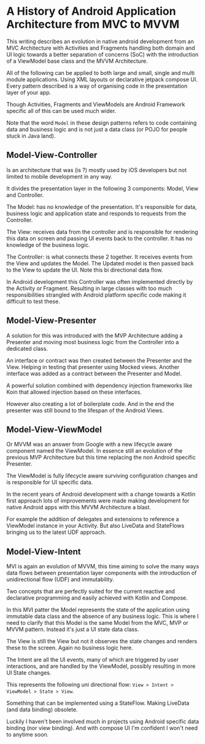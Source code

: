 # A History of Android Application Architecture from MVC to MVVM

This writing describes an evolution in native android development from an MVC Architecture with Activities and Fragments handling both domain and UI logic towards a better separation of concerns (SoC) with the introduction of a ViewModel base class and the MVVM Architecture.

All of the following can be applied to both large and small, single and multi module applications. Using XML layouts or declarative jetpack compose UI. Every pattern described is a way of organising code in the presentation layer of your app. 

Though Activities, Fragments and ViewModels are Android Framework specific all of this can be used much wider.

Note that the word `Model` in these design patterns refers to code containing data and business logic and is not just a data class (or POJO for people stuck in Java land).

## Model-View-Controller

Is an architecture that was (is ?) mostly used by iOS developers but not limited to mobile development in any way. 

It divides the presentation layer in the following 3 components: Model, View and Controller. 

The Model: has no knowledge of the presentation. It's responsible for data, business logic and application state and responds to requests from the Controller. 

The View: receives data from the controller and is responsible for rendering this data on screen and passing UI events back to the controller. It has no knowledge of the business logic. 

The Controller: is what connects these 2 together. It receives events from the View and updates the Model. The Updated model is then passed back to the View to update the UI. Note this bi directional data flow. 

In Android development this Controller was often implemented directly by the Activity or Fragment. Resulting in large classes with too much responsibilities strangled with Android platform specific code making it difficult to test these.

## Model-View-Presenter

A solution for this was introduced with the MVP Architecture adding a Presenter and moving most business logic from the Controller into a dedicated class. 

An interface or contract was then created between the Presenter and the View. Helping in testing that presenter using Mocked views. Another interface was added as a contract between the Presenter and Model. 

A powerful solution combined with dependency injection frameworks like Koin that allowed injection based on these interfaces. 

However also creating a lot of boilerplate code. And in the end the presenter was still bound to the lifespan of the Android Views. 

## Model-View-ViewModel

Or MVVM was an answer from Google with a new lifecycle aware component named the ViewModel. In essence still an evolution of the previous MVP Architecture but this time replacing the non Android specific Presenter.

The ViewModel is fully lifecycle aware surviving configuration changes and is responsible for UI specific data. 

In the recent years of Android development with a change towards a Kotlin first approach lots of improvements were made making development for native Android apps with this MVVM Architecture a blast. 

For example the addition of delegates and extensions to reference a ViewModel instance in your Activity. But also LiveData and StateFlows bringing us to the latest UDF approach.

## Model-View-Intent 

MVI is again an evolution of MVVM, this time aiming to solve the many ways data flows between presentation layer components with the introduction of unidirectional flow (UDF) and immutability. 

Two concepts that are perfectly suited for the current reactive and declarative programming and easily achieved with Kotlin and Compose. 

In this MVI patter the Model represents the state of the application using immutable data class and the absence of any business logic. This is where I need to clarify that this Model is the same Model from the MVC, MVP or MVVM pattern. Instead it's just a UI state data class. 

The View is still the View but not it observes the state changes and renders these to the screen. Again no business logic here. 

The Intent are all the UI events, many of which are triggered by user interactions, and are handled by the ViewModel, possibly resulting in more UI State changes. 

This represents the following uni directional flow: `View > Intent > ViewModel > State > View`.


Something that can be implemented using a StateFlow. Making LiveData (and data binding) obsolete.

Luckily I haven't been involved much in projects using Android specific data binding (nor view binding). And with compose UI I'm confident I won't need to anytime soon. 

